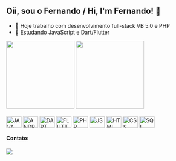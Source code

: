 ## Oii, sou o Fernando / Hi, I'm Fernando! 👋

- 🔭 Hoje trabalho com desenvolvimento full-stack VB 5.0 e PHP
- 🌱 Estudando JavaScript e Dart/Flutter

<div>
  <img height="180em" src="https://github-readme-stats.vercel.app/api?username=faugustus17&show_icons=true&theme=dracula&include_all_commits=true&count_private=true"/>
  <img height="180em" src="https://github-readme-stats.vercel.app/api/top-langs/?username=faugustus17&layout=compact&langs_count=16&theme=dracula"/>
</div>

<div style="display: inline_block"><br>
  
  <img align="center" alt="JAVA" height="30" width="40" src="https://cdn.jsdelivr.net/gh/devicons/devicon/icons/java/java-original-wordmark.svg"/>
  <img align="center" alt="ANDROID" height="30" width="40" src="https://cdn.jsdelivr.net/gh/devicons/devicon/icons/android/android-original.svg"/>
  <img align="center" alt="DART" height="30" width="40" src="https://cdn.jsdelivr.net/gh/devicons/devicon/icons/dart/dart-original.svg"/>
  <img align="center" alt="FLUTTER" height="30" width="40" src="https://cdn.jsdelivr.net/gh/devicons/devicon/icons/flutter/flutter-original.svg"/>
  <img align="center" alt="PHP" height="30" width="40" src="https://cdn.jsdelivr.net/gh/devicons/devicon/icons/php/php-original.svg"/>
  <img align="center" alt="JS" height="30" width="40" src="https://cdn.jsdelivr.net/gh/devicons/devicon/icons/javascript/javascript-original.svg"/>
  <img align="center" alt="HTML" height="30" width="40" src="https://cdn.jsdelivr.net/gh/devicons/devicon/icons/html5/html5-original-wordmark.svg"/>
  <img align="center" alt="CSS" height="30" width="40" src="https://cdn.jsdelivr.net/gh/devicons/devicon/icons/css3/css3-original.svg"/>
  <img align="center" alt="SQL" height="30" width="40" src="https://cdn.jsdelivr.net/gh/devicons/devicon/icons/postgresql/postgresql-original.svg"/>
</div>

#### Contato:

<div>
  <a href="https://www.linkedin.com/in/fernando-augusto-de-azevedo-guimarães-a8578973/" target="_blank"><img src="https://img.shields.io/badge/-LinkedIn-%230077B5?style-for-the-badge&logo=linkedin&logoColor=white" target="_blank"/></a>
</div>
